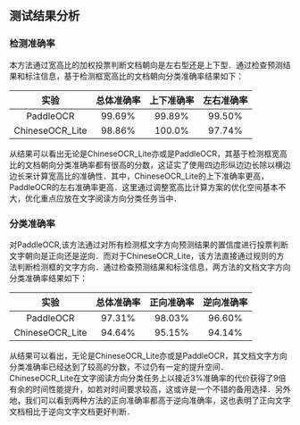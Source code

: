 ## 测试结果分析

### 检测准确率

本方法通过宽高比的加权投票判断文档朝向是左右型还是上下型．通过检查预测结果和标注信息，基于检测框宽高比的文档朝向分类准确率结果如下：

| 实验            | 总体准确率 | 上下准确率 | 左右准确率 |
|:---------------:|:---------:|:----------:|:---------:|
| PaddleOCR       |    99.69% |     99.89% |    99.50% |
| ChineseOCR_Lite |    98.86% |     100.0% |    97.74% |

从结果可以看出无论是ChineseOCR_Lite亦或是PaddleOCR，其基于检测框宽高比的文档朝向分类准确率都有很高的分数，这证实了使用四边形纵边边长除以横边边长来计算宽高比的准确性．其中，ChineseOCR_Lite的上下准确率更高，PaddleOCR的左右准确率更高．这里通过调整宽高比计算方案的优化空间基本不大，优化重点应放在文字阅读方向分类任务当中．

### 分类准确率

对PaddleOCR,该方法通过对所有检测框文字方向预测结果的置信度进行投票判断文字朝向是正向还是逆向．而对于ChineseOCR_Lite，该方法直接通过规则的方法判断检测框的文字方向．通过检查预测结果和标注信息，两方法的文档文字方向分类准确率结果如下：

| 实验            | 总体准确率 | 正向准确率 | 逆向准确率 |
|:---------------:|:---------:|:----------:|:---------:|
| PaddleOCR       |    97.31% |     98.03% |    96.60% |
| ChineseOCR_Lite |    94.64% |     95.15% |    94.14% |

从结果可以看出，无论是ChineseOCR_Lite亦或是PaddleOCR，其文档文字方向分类准确率已经达到了较高的分数，不过仍有一定的提升空间．ChineseOCR_Lite在文字阅读方向分类任务上以接近3%准确率的代价获得了9倍有余的时间性能提升，如若对时间要求较高，这或许是一个不错的备用选择．另外地，我们可以看到两种方法的正向准确率都高于逆向准确率，这也表明了正向文字文档相比于逆向文字文档更好判断．



